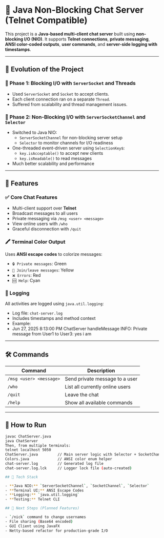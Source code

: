 # 🧵 Java Non-Blocking Chat Server (Telnet Compatible)

This project is a **Java-based multi-client chat server** built using **non-blocking I/O (NIO)**. It supports **Telnet connections**, **private messaging**, **ANSI color-coded outputs**, **user commands**, and **server-side logging with timestamps**.

---

## 🔄 Evolution of the Project

### 🔹 Phase 1: Blocking I/O with `ServerSocket` and Threads
- Used `ServerSocket` and `Socket` to accept clients.
- Each client connection ran on a separate `Thread`.
- Suffered from scalability and thread management issues.

### 🔹 Phase 2: Non-Blocking I/O with `ServerSocketChannel` and `Selector`
- Switched to Java NIO:
    - `ServerSocketChannel` for non-blocking server setup
    - `Selector` to monitor channels for I/O readiness
- One-threaded event-driven server using `SelectionKey`s:
    - `key.isAcceptable()` to accept new clients
    - `key.isReadable()` to read messages
- Much better scalability and performance

---

## 💬 Features

### ✅ Core Chat Features
- Multi-client support over **Telnet**
- Broadcast messages to all users
- Private messaging via `/msg <user> <message>`
- View online users with `/who`
- Graceful disconnection with `/quit`

### 🖍️ Terminal Color Output
Uses **ANSI escape codes** to colorize messages:
- `🔒 Private messages`: Green
- `👋 Join/leave messages`: Yellow
- `❌ Errors`: Red
- `🆘 Help`: Cyan

### 📜 Logging
All activities are logged using `java.util.logging`:
- Log file: `chat-server.log`
- Includes timestamps and method context
- Example:
- Jun 27, 2025 8:13:00 PM ChatServer handleMessage
  INFO: Private message from User1 to User3: yes i am
- ---

## 🛠️ Commands

| Command                         | Description                                      |
|----------------------------------|--------------------------------------------------|
| `/msg <user> <message>`         | Send private message to a user                   |
| `/who`                          | List all currently online users                 |
| `/quit`                         | Leave the chat                                   |
| `/help`                         | Show all available commands                      |

---

## 🧪 How to Run

```bash
javac ChatServer.java
java ChatServer
Then, from multiple terminals:
telnet localhost 5050
ChatServer.java         // Main server logic with Selector + SocketChannel
Colors.java             // ANSI color enum helper
chat-server.log         // Generated log file
chat-server.log.lck     // Logger lock file (auto-created)

## 🧱 Tech Stack

- **Java NIO:** `ServerSocketChannel`, `SocketChannel`, `Selector`
- **Terminal UI:** ANSI Escape Codes
- **Logging:** `java.util.logging`
- **Testing:** Telnet CLI

## 📌 Next Steps (Planned Features)

- `/nick` command to change usernames
- File sharing (Base64 encoded)
- GUI Client using JavaFX
- Netty-based refactor for production-grade I/O